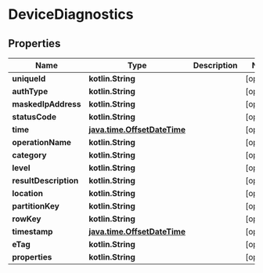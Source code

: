 
# DeviceDiagnostics

## Properties
Name | Type | Description | Notes
------------ | ------------- | ------------- | -------------
**uniqueId** | **kotlin.String** |  |  [optional]
**authType** | **kotlin.String** |  |  [optional]
**maskedIpAddress** | **kotlin.String** |  |  [optional]
**statusCode** | **kotlin.String** |  |  [optional]
**time** | [**java.time.OffsetDateTime**](java.time.OffsetDateTime.md) |  |  [optional]
**operationName** | **kotlin.String** |  |  [optional]
**category** | **kotlin.String** |  |  [optional]
**level** | **kotlin.String** |  |  [optional]
**resultDescription** | **kotlin.String** |  |  [optional]
**location** | **kotlin.String** |  |  [optional]
**partitionKey** | **kotlin.String** |  |  [optional]
**rowKey** | **kotlin.String** |  |  [optional]
**timestamp** | [**java.time.OffsetDateTime**](java.time.OffsetDateTime.md) |  |  [optional]
**eTag** | **kotlin.String** |  |  [optional]
**properties** | **kotlin.String** |  |  [optional]



